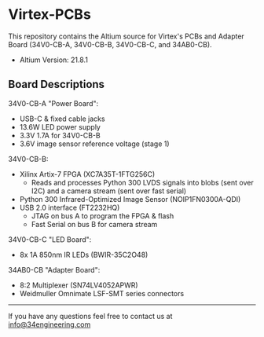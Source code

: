 # Virtex-PCBs

This repository contains the Altium source for Virtex's PCBs and Adapter Board (34V0-CB-A, 34V0-CB-B, 34V0-CB-C, and 34AB0-CB).

 - Altium Version: 21.8.1


## Board Descriptions

34V0-CB-A "Power Board":
 - USB-C & fixed cable jacks
 - 13.6W LED power supply
 - 3.3V 1.7A for 34V0-CB-B
 - 3.6V image sensor reference voltage (stage 1)

34V0-CB-B:
 - Xilinx Artix-7 FPGA (XC7A35T-1FTG256C)
   - Reads and processes Python 300 LVDS signals into blobs (sent over I2C) and a camera stream (sent over fast serial)
 - Python 300 Infrared-Optimized Image Sensor (NOIP1FN0300A-QDI) 
 - USB 2.0 interface (FT2232HQ)
   -  JTAG on bus A to program the FPGA & flash
   -  Fast Serial on bus B for camera stream

34V0-CB-C "LED Board":
 - 8x 1A 850nm IR LEDs (BWIR-35C2O48)

34AB0-CB "Adapter Board":
- 8:2 Multiplexer (SN74LV4052APWR)
- Weidmuller Omnimate LSF-SMT series connectors

---

If you have any questions feel free to contact us at [info@34engineering.com](mailto:info@34engineering.com)
